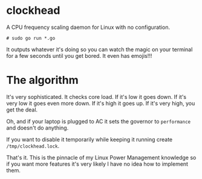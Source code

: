 clockhead
=========

A CPU frequency scaling daemon for Linux with no configuration.

`# sudo go run *.go`

It outputs whatever it's doing so you can watch the magic on
your terminal for a few seconds until you get bored. It even
has emojis!!!

The algorithm
=============

It's very sophisticated. It checks core load. If it's low it
goes down. If it's very low it goes even more down. If it's high
it goes up. If it's very high, you get the deal.

Oh, and if your laptop is plugged to AC it sets the governor to
`performance` and doesn't do anything.

If you want to disable it temporarily while keeping it running
create `/tmp/clockhead.lock`.

That's it. This is the pinnacle of my Linux Power Management
knowledge so if you want more features it's very likely I have
no idea how to implement them.

